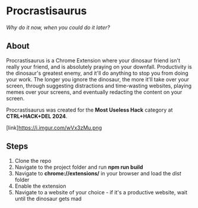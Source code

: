 # Procrastisaurus

*Why do it now, when you could do it later?*

## About

Procrastisaurus is a Chrome Extension where your dinosaur friend isn't really your friend, and is absolutely praying on your downfall. Productivity is the dinosaur's greatest enemy, and it'll do anything to stop you from doing your work. The longer you ignore the dinosaur, the more it'll take over your screen, through suggesting distractions and time-wasting websites, playing memes over your screens, and eventually redacting the content on your screen. 

Procrastisaurus was created for the **Most Useless Hack** category at **CTRL+HACK+DEL 2024**.

[link]https://i.imgur.com/wVx3zMu.png

## Steps
1. Clone the repo
2. Navigate to the project folder and run **npm run build**
3. Navigate to **chrome://extensions/** in your browser and load the *dist* folder
4. Enable the extension
5. Navigate to a website of your choice - if it's a productive website, wait until the dinosaur gets mad
